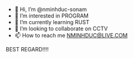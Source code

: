 - 👋 Hi, I’m @nminhduc-sonam
- 👀 I’m interested in PROGRAM
- 🌱 I’m currently learning RUST
- 💞️ I’m looking to collaborate on CCTV
- 📫 How to reach me NMINHDUC@LIVE.COM

BEST REGARD!!!!
<!---
nminhduc-sonam/nminhduc-sonam is a ✨ special ✨ repository because its `README.md` (this file) appears on your GitHub profile.
You can click the Preview link to take a look at your changes.
--->
